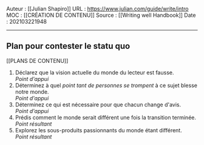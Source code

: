 Auteur : [[Julian Shapiro]]
URL : https://www.julian.com/guide/write/intro
MOC : [[CRÉATION DE CONTENU]]
Source : [[Writing well Handbook]]
Date : 202103221948
***

## Plan pour contester le statu quo
[[PLANS DE CONTENU]]
1.  Déclarez que la vision actuelle du monde du lecteur est fausse.  
    _Point d'appui_
2.  Déterminez à quel _point tant de personnes se trompent_ à ce sujet blesse notre monde.  
    _Point d'appui_
3.  Déterminez ce qui est nécessaire pour que chacun change d'avis.  
    _Point d'appui_
4.  Prédis comment le monde serait différent une fois la transition terminée.  
    _Point résultant_
5.  Explorez les sous-produits passionnants du monde étant différent.  
    _Point résultant_